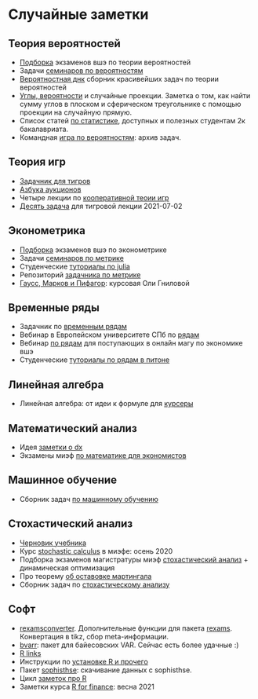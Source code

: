 # Случайные заметки

## Теория вероятностей

* [Подборка](https://github.com/bdemeshev/probability_hse_exams) экзаменов вшэ по теории вероятностей
* Задачи [семинаров по вероятностям](https://github.com/bdemeshev/probability_pro)
* [Вероятностная днк](https://github.com/bdemeshev/probability_dna) сборник красивейших задач по теории вероятностей
* [Углы, вероятности](https://github.com/bdemeshev/angles_probabilities) и случайные проекции. Заметка о том, как найти сумму углов в плоском и сферическом треугольнике с помощью проекции на случайную прямую.
* Список статей [по статистике](https://github.com/bdemeshev/stat_articles), доступных и полезных студентам 2к бакалавриата.
* Командная [игра по вероятностям](https://github.com/bdemeshev/probability_team_tour): архив задач.

## Теория игр

* [Задачник для тигров](https://github.com/bdemeshev/games_pset)
* [Азбука аукционов](https://github.com/bdemeshev/auction_azbuka/)
* Четыре лекции по [кооперативной теоии игр](https://github.com/bdemeshev/gt201/raw/master/coop_auction/coop_gt.pdf)
* [Десять задача](https://github.com/bdemeshev/tigers_lecture_2021-07-02) для тигровой лекции 2021-07-02

## Эконометрика

* [Подборка](https://github.com/bdemeshev/metrics_hse_exams) экзаменов вшэ по эконометрике
* Задачи [семинаров по метрике](https://github.com/bdemeshev/metrics_pro)
* Студенческие [туториалы по julia](https://github.com/bdemeshev/julia_metrics_tutorials)
* Репозиторий [задачника по метрике](https://github.com/bdemeshev/em_pset)
* [Гаусс, Марков и Пифагор](https://github.com/olyagnilova/gauss-markov-pythagoras): курсовая Оли Гниловой

## Временные ряды

* Задачник по [временным рядам](https://github.com/bdemeshev/ts_pset)
* Вебинар в Европейском университете СПб по [рядам](https://github.com/bdemeshev/webinar_eusp_forecasting_r_2021_03_13)
* Вебинар [по рядам](https://github.com/bdemeshev/webinar_forecast_ts_2021) для поступающих в онлайн магу по экономике вшэ
* Студенческие [туториалы по рядам в питоне](https://github.com/bdemeshev/tssp_tutorials_2020_21)

## Линейная алгебра
 
* Линейная алгебра: от идеи к формуле для [курсеры](https://github.com/bdemeshev/coursera_linal)

## Математический анализ

* Идея [заметки о dx](https://github.com/bdemeshev/show_me_dx)
* Экзамены миэф [по математике для экономистов](https://github.com/bdemeshev/matek_icef/raw/master/matmor_exams/matmor_exams.pdf)

## Машинное обучение

* Сборник задач [по машинному обучению](https://github.com/bdemeshev/mlearn_pro)

## Стохастический анализ

* [Черновик учебника](https://github.com/bdemeshev/sc_book)
* Курс [stochastic calculus](https://github.com/bdemeshev/icef_stocalc_2020_fall) в миэфе: осень 2020
* Подборка экзаменов магистратуры миэф [стохастический анализ](https://github.com/bdemeshev/sc401/blob/master/matek2_collect/matek2_collection.pdf) + динамическая оптимизация
* Про теорему [об оставовке мартингала](https://github.com/bdemeshev/sc401/raw/master/stop_theorem/stop_theorem_main.pdf)
* Сборник задач по [стохастическому анализу](https://github.com/bdemeshev/sc401/raw/master/sc_pset/sc_problems_main.pdf)

## Софт

* [rexamsconverter](https://github.com/bdemeshev/rexamsconverter). Дополнительные функции для пакета [rexams](http://www.r-exams.org/). Конвертация в tikz, сбор meta-информации. 
* [bvarr](https://github.com/bdemeshev/bvarr): пакет для байесовских VAR. Сейчас есть более удачные :)
* [R links](https://github.com/bdemeshev/r_links)
* Инструкции по [установке R и прочего](https://bdemeshev.github.io/installation/)
* Пакет [sophisthse](https://github.com/bdemeshev/sophisthse): скачивание данных с sophisthse.
* Цикл [заметок про R](https://github.com/bdemeshev/r_cycle)
* Заметки курса [R for finance](https://github.com/bdemeshev/icef_r4finance_2021): весна 2021

